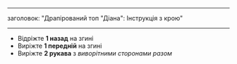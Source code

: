 - - -
заголовок: "Драпірований топ "Діана": Інструкція з крою"
- - -

- Відріжте **1 назад** на згині
- Виріжте **1 передній** на згині
- Виріжте **2 рукава** з _виворітними сторонами разом_
